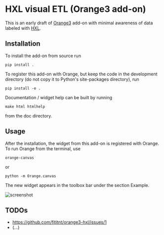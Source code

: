 # HXL visual ETL (Orange3 add-on)

This is an early draft of [Orange3](http://orange.biolab.si) add-on with minimal
awareness of data labeled with [HXL](https://hxlstandard.org/).

<!--
This is an example add-on for [Orange3](http://orange.biolab.si). Add-on can extend Orange either 
in scripting or GUI part, or in both. We here focus on the GUI part and implement a simple (empty) widget,
register it with Orange and add a new workflow with this widget to example tutorials.
-->

## Installation

To install the add-on from source run

    pip install .

To register this add-on with Orange, but keep the code in the development directory (do not copy it to 
Python's site-packages directory), run

    pip install -e .

Documentation / widget help can be built by running

    make html htmlhelp

from the doc directory.

## Usage


After the installation, the widget from this add-on is registered with Orange. To run Orange from the terminal,
use

    orange-canvas

or

    python -m Orange.canvas

The new widget appears in the toolbox bar under the section Example.

![screenshot](https://raw.githubusercontent.com/biolab/orange3-example-addon/master/screenshot.png)


## TODOs

- https://github.com/fititnt/orange3-hxl/issues/1
- (...)

<!--
orange-canvas --no-welcome --no-splash

pip install orange3 Orange3-Geo Orange3-Timeseries orange3-text
pip install Orange3-Survival-Analysis

## To re-install later all the things
pip uninstall Orange3-HXLvisualETL orange3 Orange3-Geo Orange3-Timeseries orange3-text Orange3-Survival-Analysis Orange3-WorldHappiness Orange3-Explain
-->